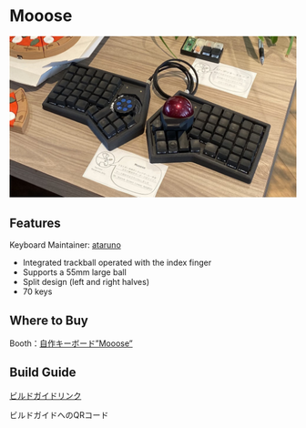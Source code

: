 # Mooose

![Mooose_image](https://github.com/ataruno/Mooose/blob/main/image/Mooose_1.jpg)

## Features
Keyboard Maintainer: [ataruno](https://github.com/ataruno)  
* Integrated trackball operated with the index finger  
* Supports a 55mm large ball  
* Split design (left and right halves)  
* 70 keys  

## Where to Buy
Booth：[自作キーボード”Mooose”](https://ataruno.booth.pm/items/5795449)

## Build Guide
[ビルドガイドリンク](https://github.com/ataruno/Mooose/blob/main/build_guide/build_guide.md)

ビルドガイドへのQRコード  
[ ](https://github.com/ataruno/Mooose/blob/main/image/Mooose%E3%83%93%E3%83%AB%E3%83%89%E3%82%AC%E3%82%A4%E3%83%89%E3%81%AEQR%E3%82%B3%E3%83%BC%E3%83%89.png)
